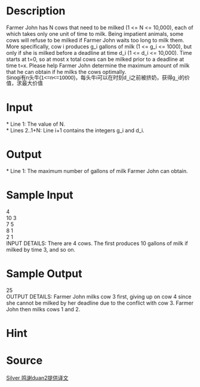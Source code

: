 
# Description

<div class="content"><div>Farmer John has N cows that need to be milked (1 &lt;= N &lt;= 10,000), each of which takes only one unit of time to milk. Being impatient animals, some cows will refuse to be milked if Farmer John waits too long to milk them. More specifically, cow i produces g_i gallons of milk (1 &lt;= g_i &lt;= 1000), but only if she is milked before a deadline at time d_i (1 &lt;= d_i &lt;= 10,000). Time starts at t=0, so at most x total cows can be milked prior to a deadline at time t=x. Please help Farmer John determine the maximum amount of milk that he can obtain if he milks the cows optimally. </div>
<div><span style="font-family: Helvetica, &#39;Microsoft Yahei&#39;, verdana; font-size: 14px; line-height: 15.549334526062px;">Sinogi有n头牛(1&lt;=n&lt;=10000)，每头牛i可以在时刻d_i之前被挤奶，获得g_i的价值，求最大价值</span></div>
<div></div>
<div></div>
<p></p></div>

# Input

<div class="content"><div>* Line 1: The value of N. </div>
<div>* Lines 2..1+N: Line i+1 contains the integers g_i and d_i.</div>
<p></p></div>

# Output

<div class="content"><p>* Line 1: The maximum number of gallons of milk Farmer John can obtain.</p>
<p></p></div>

# Sample Input

<div class="content"><span class="sampledata">4<br/>
10 3<br/>
7 5<br/>
8 1<br/>
2 1<br/>
INPUT DETAILS: There are 4 cows. The first produces 10 gallons of milk if milked by time 3, and so on.</span></div>

# Sample Output

<div class="content"><span class="sampledata">25<br/>
OUTPUT DETAILS: Farmer John milks cow 3 first, giving up on cow 4 since she cannot be milked by her deadline due to the conflict with cow 3. Farmer John then milks cows 1 and 2.</span></div>

# Hint

<div class="content"><p></p></div>

# Source

<div class="content"><p><a href="problemset.php?search=Silver 鸣谢duan2提供译文">Silver 鸣谢duan2提供译文</a></p></div>

